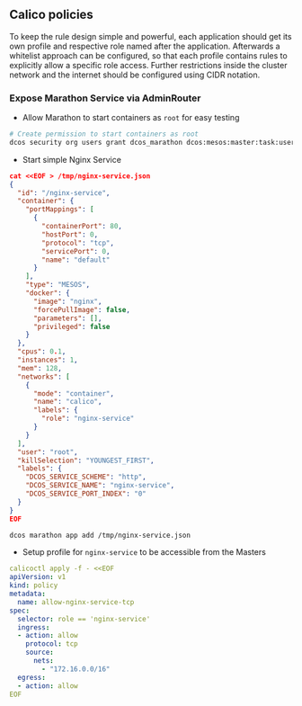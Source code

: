 ## Calico policies

To keep the rule design simple and powerful, each application should get its own profile and respective role named after the application. Afterwards a whitelist approach can be configured, so that each profile contains rules to explicitly allow a specific role access. Further restrictions inside the cluster network and the internet should be configured using CIDR notation.

### Expose Marathon Service via AdminRouter

- Allow Marathon to start containers as `root` for easy testing

```bash
# Create permission to start containers as root
dcos security org users grant dcos_marathon dcos:mesos:master:task:user:root create
```

- Start simple Nginx Service

```json
cat <<EOF > /tmp/nginx-service.json
{
  "id": "/nginx-service",
  "container": {
    "portMappings": [
      {
        "containerPort": 80,
        "hostPort": 0,
        "protocol": "tcp",
        "servicePort": 0,
        "name": "default"
      }
    ],
    "type": "MESOS",
    "docker": {
      "image": "nginx",
      "forcePullImage": false,
      "parameters": [],
      "privileged": false
    }
  },
  "cpus": 0.1,
  "instances": 1,
  "mem": 128,
  "networks": [
    {
      "mode": "container",
      "name": "calico",
      "labels": {
        "role": "nginx-service"
      }
    }
  ],
  "user": "root",
  "killSelection": "YOUNGEST_FIRST",
  "labels": {
    "DCOS_SERVICE_SCHEME": "http",
    "DCOS_SERVICE_NAME": "nginx-service",
    "DCOS_SERVICE_PORT_INDEX": "0"
  }
}
EOF
```

```bash
dcos marathon app add /tmp/nginx-service.json
```

- Setup profile for `nginx-service` to be accessible from the Masters

```yaml
calicoctl apply -f - <<EOF
apiVersion: v1
kind: policy
metadata:
  name: allow-nginx-service-tcp
spec:
  selector: role == 'nginx-service'
  ingress:
  - action: allow
    protocol: tcp
    source:
      nets:
        - "172.16.0.0/16"
  egress:
  - action: allow
EOF
```